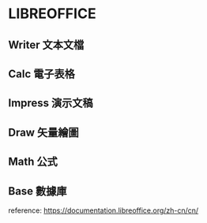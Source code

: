 # LIBREOFFICE

## Writer 文本文檔



## Calc 電子表格



## Impress 演示文稿



## Draw 矢量繪圖



## Math 公式



## Base 數據庫













reference: https://documentation.libreoffice.org/zh-cn/cn/